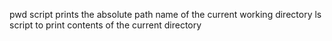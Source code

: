 pwd script prints the absolute path name of the current working directory
ls script to print contents of the current directory
